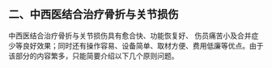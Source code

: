 ## 二、中西医结合治疗骨折与关节损伤

中西医结合治疗骨折与关节损伤具有愈合快、功能恢复好、 伤员痛苦小及合并症少等良好效果；同时还有操作容易、设备简单、取材方便、费用低廉等优点。由于该部分的内容繁多，只能简要介绍以下几个原则问题。
